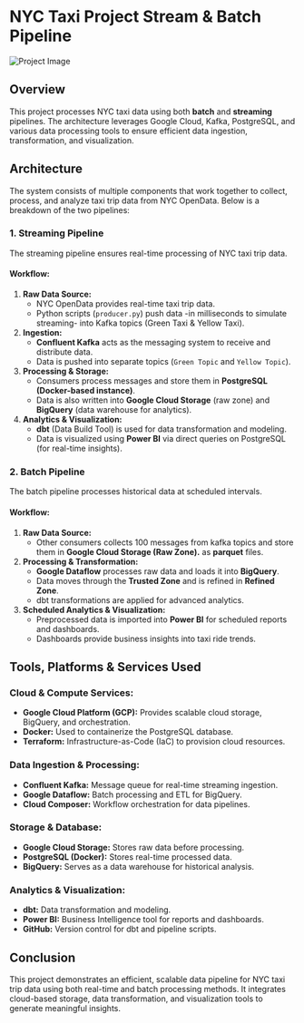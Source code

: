 # NYC Taxi Project Stream & Batch Pipeline

![Project Image](https://drive.google.com/uc?id=1Fop7D8tE_2gDahJX5TFjXyf2RULH5ndN)




## Overview
This project processes NYC taxi data using both **batch** and **streaming** pipelines. The architecture leverages Google Cloud, Kafka, PostgreSQL, and various data processing tools to ensure efficient data ingestion, transformation, and visualization.

## Architecture
The system consists of multiple components that work together to collect, process, and analyze taxi trip data from NYC OpenData. Below is a breakdown of the two pipelines:

### **1. Streaming Pipeline**
The streaming pipeline ensures real-time processing of NYC taxi trip data.

#### **Workflow:**
1. **Raw Data Source:**
   - NYC OpenData provides real-time taxi trip data.
   - Python scripts (`producer.py`) push data -in milliseconds to simulate streaming- into Kafka topics (Green Taxi & Yellow Taxi).
2. **Ingestion:**
   - **Confluent Kafka** acts as the messaging system to receive and distribute data.
   - Data is pushed into separate topics (`Green Topic` and `Yellow Topic`).
3. **Processing & Storage:**
   - Consumers process messages and store them in **PostgreSQL (Docker-based instance)**.
   - Data is also written into **Google Cloud Storage** (raw zone) and **BigQuery** (data warehouse for analytics).
4. **Analytics & Visualization:**
   - **dbt** (Data Build Tool) is used for data transformation and modeling.
   - Data is visualized using **Power BI** via direct queries on PostgreSQL (for real-time insights).

### **2. Batch Pipeline**
The batch pipeline processes historical data at scheduled intervals.

#### **Workflow:**
1. **Raw Data Source:**
   - Other consumers collects 100 messages from kafka topics and store them  in **Google Cloud Storage (Raw Zone).** as **parquet** files.
2. **Processing & Transformation:**
   - **Google Dataflow** processes raw data and loads it into **BigQuery**.
   - Data moves through the **Trusted Zone** and is refined in **Refined Zone**.
   - dbt transformations are applied for advanced analytics.
3. **Scheduled Analytics & Visualization:**
   - Preprocessed data is imported into **Power BI** for scheduled reports and dashboards.
   - Dashboards provide business insights into taxi ride trends.

## **Tools, Platforms & Services Used**

### **Cloud & Compute Services:**
- **Google Cloud Platform (GCP):** Provides scalable cloud storage, BigQuery, and orchestration.
- **Docker:** Used to containerize the PostgreSQL database.
- **Terraform:** Infrastructure-as-Code (IaC) to provision cloud resources.

### **Data Ingestion & Processing:**
- **Confluent Kafka:** Message queue for real-time streaming ingestion.
- **Google Dataflow:** Batch processing and ETL for BigQuery.
- **Cloud Composer:** Workflow orchestration for data pipelines.

### **Storage & Database:**
- **Google Cloud Storage:** Stores raw data before processing.
- **PostgreSQL (Docker):** Stores real-time processed data.
- **BigQuery:** Serves as a data warehouse for historical analysis.

### **Analytics & Visualization:**
- **dbt:** Data transformation and modeling.
- **Power BI:** Business Intelligence tool for reports and dashboards.
- **GitHub:** Version control for dbt and pipeline scripts.

## **Conclusion**
This project demonstrates an efficient, scalable data pipeline for NYC taxi trip data using both real-time and batch processing methods. It integrates cloud-based storage, data transformation, and visualization tools to generate meaningful insights.


